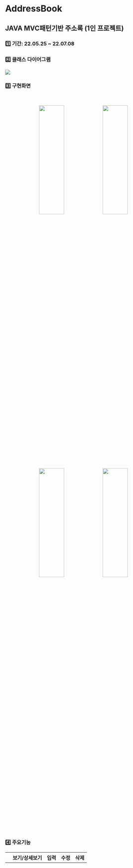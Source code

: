 # AddressBook
## JAVA MVC패턴기반 주소록 (1인 프로젝트)
### 1️⃣ 기간: 22.05.25 ~ 22.07.08
### 2️⃣ 클래스 다이어그램
<img src="https://res.cloudinary.com/dgtqsljjl/image/upload/v1669293942/newfile.cld_ccdskt.png">

### 3️⃣ 구현화면
<br />
<p align="center">
<img src="https://res.cloudinary.com/dgtqsljjl/image/upload/v1669293940/%ED%99%94%EB%A9%B4_%EC%BA%A1%EC%B2%98_2022-11-24_205931_asxmnb.png" width="40%" height="30%">
<img src="https://res.cloudinary.com/dgtqsljjl/image/upload/v1669294568/%ED%99%94%EB%A9%B4_%EC%BA%A1%EC%B2%98_2022-11-24_215435_sdihaa.png" width="40%" height="30%">
<img src="https://res.cloudinary.com/dgtqsljjl/image/upload/v1669294568/%ED%99%94%EB%A9%B4_%EC%BA%A1%EC%B2%98_2022-11-24_215529_jcwakx.png" width="40%" height="30%">
<img src="https://res.cloudinary.com/dgtqsljjl/image/upload/v1669294568/%ED%99%94%EB%A9%B4_%EC%BA%A1%EC%B2%98_2022-11-24_215540_pyej4k.png" width="40%" height="30%">
</p>

### 4️⃣ 주요기능

<table>
  <td>
    <th>보기/상세보기</th>
    <th>입력</th>
    <th>수정</th>
    <th>삭제</th>
  </td>
</table>
